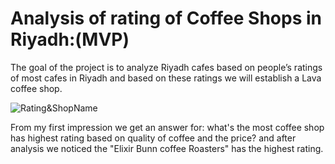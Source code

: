 # Analysis of rating of Coffee Shops in Riyadh:(MVP)

The goal of the project is to analyze Riyadh cafes based on people’s ratings of most cafes in Riyadh and based on these ratings we will establish a Lava coffee shop.


![Rating&ShopName](https://github.com/talbaiz/LAVA_CoffeeShop/blob/main/Bar.png)



From my first impression we get an answer for: 
what's the most coffee shop has highest rating based on quality of coffee and the price? 
and after analysis we noticed the "Elixir Bunn coffee Roasters" has the highest rating.
